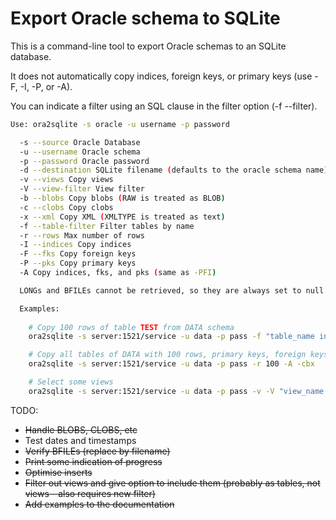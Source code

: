 # Export Oracle schema to SQLite

This is a command-line tool to export Oracle schemas to an SQLite database.

It does not automatically copy indices, foreign keys, or primary keys (use -F, -I, -P, or -A).

You can indicate a filter using an SQL clause in the filter option (-f --filter). 

```sh
Use: ora2sqlite -s oracle -u username -p password 

  -s --source Oracle Database 
  -u --username Oracle schema 
  -p --password Oracle password 
  -d --destination SQLite filename (defaults to the oracle schema name)
  -v --views Copy views
  -V --view-filter View filter
  -b --blobs Copy blobs (RAW is treated as BLOB) 
  -c --clobs Copy clobs
  -x --xml Copy XML (XMLTYPE is treated as text)
  -f --table-filter Filter tables by name
  -r --rows Max number of rows
  -I --indices Copy indices
  -F --fks Copy foreign keys
  -P --pks Copy primary keys
  -A Copy indices, fks, and pks (same as -PFI)

  LONGs and BFILEs cannot be retrieved, so they are always set to null.

  Examples: 
  
    # Copy 100 rows of table TEST from DATA schema
    ora2sqlite -s server:1521/service -u data -p pass -f "table_name in ('TEST')" -r 100

    # Copy all tables of DATA with 100 rows, primary keys, foreign keys, indices, clobs, blobs, and XMLType
    ora2sqlite -s server:1521/service -u data -p pass -r 100 -A -cbx

    # Select some views
    ora2sqlite -s server:1521/service -u data -p pass -v -V "view_name like '%HR%'"
```

TODO:

- ~~Handle BLOBS, CLOBS, etc~~
- Test dates and timestamps
- ~~Verify BFILEs (replace by filename)~~
- ~~Print some indication of progress~~
- ~~Optimise inserts~~
- ~~Filter out views and give option to include them (probably as tables, not views - also requires new filter)~~
- ~~Add examples to the documentation~~